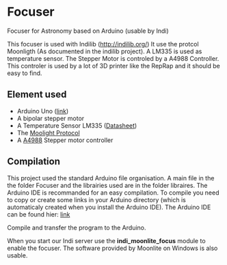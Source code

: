 # Focuser
Focuser for Astronomy based on Arduino (usable by Indi)

This focuser is used with Indilib (http://indilib.org/)
It use the protcol Moonligth (As documented in the indilib project).
A LM335 is used as temperature sensor.
The Stepper Motor is controled by a A4988 Controller. This controler is used by a lot of 3D printer like the RepRap and it should be easy to find.

## Element used
- Arduino Uno ([link](https://www.arduino.cc/en/Main/ArduinoBoardUno))
- A bipolar stepper motor
- A Temperature Sensor LM335 ([Datasheet](http://www.ti.com/lit/ds/symlink/lm335.pdf))
- The [Moolight Protocol](http://www.indilib.org/media/kunena/attachments/1/HighResSteppermotor107.pdf)
- A [A4988](https://www.pololu.com/file/0J450/a4988_DMOS_microstepping_driver_with_translator.pdf) Stepper motor controller

## Compilation
This project used the standard Arduino file organisation. A main file in the the folder Focuser and the librairies used are in the folder libraires.
The Arduino IDE is recommanded for an easy compilation. 
To compile you need to copy or create some links in your Arduino directory (which is automaticaly created when you install the Arduino IDE).
The Arduino IDE can be found hier: [link](https://www.arduino.cc/en/Main/Software)

Compile and transfer the program to the Arduino.

When you start our Indi server use the **indi_moonlite_focus** module to enable the focuser. 
The software provided by Moonlite on Windows is also usable.
